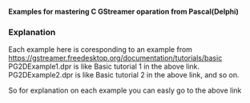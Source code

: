  **Examples for mastering C GStreamer oparation from Pascal(Delphi)**  
### Explanation

Each example here is coresponding to an example from https://gstreamer.freedesktop.org/documentation/tutorials/basic  
PG2DExample1.dpr is like Basic tutorial 1 in the above link.  
PG2DExample2.dpr is like Basic tutorial 2 in the above link, and so on.
  
  So for explanation on each example you can easly go to the above link

